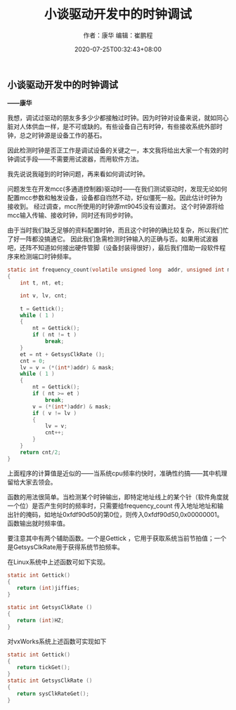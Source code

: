 ﻿---
title: "小谈驱动开发中的时钟调试"
date: 2020-07-25T00:32:43+08:00
author: "作者：康华 编辑：崔鹏程"
keywords: ["驱动开发，时钟调试"]
categories : ["经验交流"]
banner : "img/blogimg/cpc3.jpg"
summary : "本文小谈了驱动开发中的时钟调试，先说了作者碰到的时钟问题，再说了如何调试时钟，是一篇值得阅读的文章"
---
## 小谈驱动开发中的时钟调试
  **――康华**

我想，调试过驱动的朋友多多少少都接触过时钟。因为时钟对设备来说，就如同心脏对人体供血一样，是不可或缺的。有些设备自己有时钟，有些接收系统外部时钟，总之时钟源是设备工作的基石。

因此检测时钟是否正工作是调试设备的关键之一，本文我将给出大家一个有效的时钟调试手段——不需要用试波器，而用软件方法。
     
我先说说我碰到的时钟问题，再来看如何调试时钟。
     
问题发生在开发mcc(多通道控制器)驱动时——在我们测试驱动时，发现无论如何配置mcc参数和触发设备，设备都自岿然不动，好似僵死一般。因此估计时钟为接收到。 经过调查，mcc所使用的时钟源mt9045没有设置对。 这个时钟源将给mcc输入传输、接收时钟，同时还有同步时钟。
      
由于当时我们缺乏足够的资料配置时钟，而且这个时钟的确比较复杂，所以我们忙了好一阵都没搞通它。 因此我们急需检测时钟输入的正确与否。如果用试波器吧，还阵不知道如何接出硬件管脚（设备封装得很好），最后我们借助一段软件程序来检测端口时钟频率。
 

```c
static int frequency_count(volatile unsigned long  addr, unsigned int mask )
{
    int t, nt, et;

    int v, lv, cnt;
    
    t = Gettick();
    while ( 1 )
    {
        nt = Gettick();
        if ( nt != t )
            break;
    }
    et = nt + GetsysClkRate ();
    cnt = 0;
    lv = v = (*(int*)addr) & mask;
    while ( 1 )
    {
        nt = Gettick();
        if ( nt >= et )
            break;
        v = (*(int*)addr) & mask;
        if ( v != lv )
        {
            lv = v;
            cnt++;
        }
    }
    return cnt/2;
}
```
上面程序的计算值是近似的――当系统cpu频率约快时，准确性约搞――其中机理留给大家去领会。

函数的用法很简单。当检测某个时钟输出，即特定地址线上的某个针（软件角度就一个位）是否产生何时的频率时，只需要给frequency_count 传入地址地址和输出针的掩码，如地址0xfdf90d50的第0位，则传入0xfdf90d50,0x00000001。 函数输出就时频率值。
       
要注意其中有两个辅助函数。一个是Gettick ，它用于获取系统当前节拍值；一个是GetsysClkRate用于获得系统节拍频率。
      
在Linux系统中上述函数可如下实现。
```c
static int Gettick()
{
   return (int)jiffies;
}

static int GetsysClkRate ()
{
   return (int)HZ;
}

```


对vxWorks系统上述函数可实现如下
 

```c
static int Gettick()
{
   return tickGet();
}
static int GetsysClkRate ()
{
   return sysClkRateGet();
}
```
